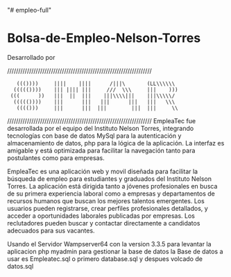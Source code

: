 "# empleo-full" 
# Bolsa-de-Empleo-Nelson-Torres
Desarrollado por 

//////////////////////////////////////////////////////////////////

       ((())))     ||||    ||||      /|||\       (LL\\\\\\
      ((((())))    ||| |||| |||     ///  \\\     |||    )))
     (((      ))   |||  ||  |||    |||\\\\|||    |||\\\\\/
      ((((())))    |||      |||   |||      |||   |||   \\\
       (((()))     |||      |||  |||        |||  |||     \\

//////////////////////////////////////////////////////////////////
EmpleaTec fue desarrollada por el equipo del Instituto Nelson Torres, integrando tecnologías con base de datos MySql para la autenticación y almacenamiento de datos, php para la lógica de la aplicación. La interfaz es amigable y está optimizada para facilitar la navegación tanto para postulantes como para empresas.

EmpleaTec es una aplicación web y movil diseñada para facilitar la búsqueda de empleo para estudiantes y graduados del Instituto Nelson Torres. La aplicación está dirigida tanto a jóvenes profesionales en busca de su primera experiencia laboral como a empresas y departamentos de recursos humanos que buscan los mejores talentos emergentes. Los usuarios pueden registrarse, crear perfiles profesionales detallados, y acceder a oportunidades laborales publicadas por empresas. Los reclutadores pueden buscar y contactar directamente a candidatos adecuados para sus vacantes. 

Usando el Servidor Wampserver64  con la version 3.3.5 para levantar la aplicacion
php myadmin para gestionar la base de datos 
la Base de datos a usar es Empleatec.sql
o primero database.sql y despues volcado de datos.sql

